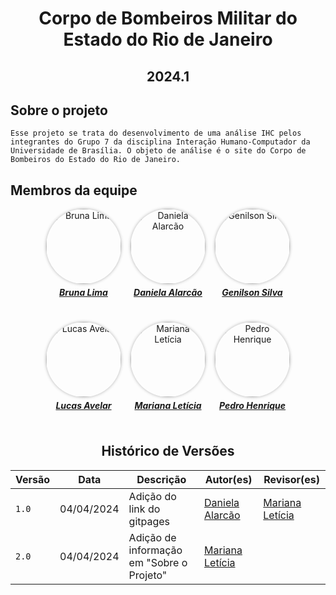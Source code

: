 <h1 align="center"> Corpo de Bombeiros Militar do Estado do Rio de Janeiro </h1>
<h2 align="center"> 2024.1 </h2>

## Sobre o projeto
    Esse projeto se trata do desenvolvimento de uma análise IHC pelos integrantes do Grupo 7 da disciplina Interação Humano-Computador da Universidade de Brasília. O objeto de análise é o site do Corpo de Bombeiros do Estado do Rio de Janeiro.

## Membros da equipe

<div align="center">
    <div style="display: flex; flex-direction: row; gap: 15px; flex-wrap: wrap; justify-content: center;">
        <div>
            <a href="https://github.com/libruna">
                <img src="https://github.com/libruna.png" alt="Bruna Lima" style="border-radius: 50%; box-shadow: 0px 0px 5px rgba(0, 0, 0, 0.3);" width="120px">
                <h5 style="text-align: center; margin-top: 5px;">Bruna Lima</h5>
            </a>
        </div>
        <div>
            <a href="https://github.com/danialarcao">
                <img src="https://github.com/danialarcao.png" alt="Daniela Alarcão" style="border-radius: 50%; box-shadow: 0px 0px 5px rgba(0, 0, 0, 0.3);" width="120px">
                <h5 style="text-align: center; margin-top: 5px;">Daniela Alarcão</h5>
            </a>
        </div>
        <div>
            <a href="https://github.com/GenilsonJrs">
                <img src="https://github.com/GenilsonJrs.png" alt="Genilson Silva" style="border-radius: 50%; box-shadow: 0px 0px 5px rgba(0, 0, 0, 0.3);" width="120px">
                <h5 style="text-align: center; margin-top: 5px;">Genilson Silva</h5>
            </a>
        </div>
        <div>
            <a href="https://github.com/LucasAvelar2711">
                <img src="https://github.com/LucasAvelar2711.png" alt="Lucas Avelar" style="border-radius: 50%; box-shadow: 0px 0px 5px rgba(0, 0, 0, 0.3);" width="120px">
                <h5 style="text-align: center; margin-top: 5px;">Lucas Avelar</h5>
            </a>
        </div>
        <div>
            <a href="https://github.com/Marianannn">
                <img src="https://github.com/Marianannn.png" alt="Mariana Letícia" style="border-radius: 50%; box-shadow: 0px 0px 5px rgba(0, 0, 0, 0.3);" width="120px">
                <h5 style="text-align: center; margin-top: 5px;">Mariana Letícia</h5>
            </a>
        </div>
        <div>
            <a href="https://github.com/PedroHhenriq">
                <img src="https://github.com/PedroHhenriq
.png" alt="Pedro Henrique" style="border-radius: 50%; box-shadow: 0px 0px 5px rgba(0, 0, 0, 0.3);" width="120px">
                <h5 style="text-align: center; margin-top: 5px;">Pedro Henrique</h5>
            </a>
        </div>
    </div>
</div>

<center>

## Histórico de Versões

| Versão |    Data    | Descrição                                 | Autor(es)                                       | Revisor(es)                                    |
| ------ | :--------: | ----------------------------------------- | ----------------------------------------------- | ---------------------------------------------- |
| `1.0`   | 04/04/2024 | Adição do link do gitpages                | [Daniela Alarcão](https://github.com/danialarcao) | [Mariana Letícia](https://github.com/Marianannn)         |
| `2.0`   | 04/04/2024 | Adição de informação em "Sobre o Projeto" | [Mariana Letícia](https://github.com/Marianannn)| [](https://github.com/)         |

</center>

